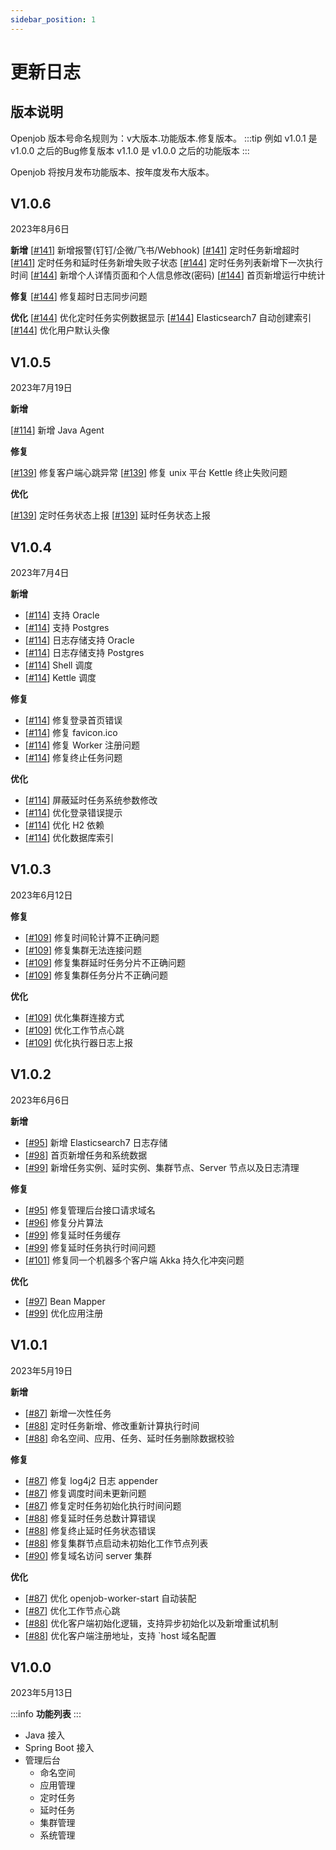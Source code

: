 ```yaml
---
sidebar_position: 1
---
```


# 更新日志
## 版本说明
Openjob 版本号命名规则为：v大版本.功能版本.修复版本。
:::tip 例如
v1.0.1 是 v1.0.0 之后的Bug修复版本 v1.1.0 是 v1.0.0 之后的功能版本
:::

Openjob 将按月发布功能版本、按年度发布大版本。

## V1.0.6

2023年8月6日

**新增**
[[#141](https://github.com/open-job/openjob/pull/141)] 新增报警(钉钉/企微/飞书/Webhook)
[[#141](https://github.com/open-job/openjob/pull/141)] 定时任务新增超时
[[#141](https://github.com/open-job/openjob/pull/141)] 定时任务和延时任务新增失败子状态
[[#144](https://github.com/open-job/openjob/pull/144)] 定时任务列表新增下一次执行时间
[[#144](https://github.com/open-job/openjob/pull/144)] 新增个人详情页面和个人信息修改(密码)
[[#144](https://github.com/open-job/openjob/pull/144)] 首页新增运行中统计

**修复**
[[#144](https://github.com/open-job/openjob/pull/144)] 修复超时日志同步问题

**优化**
[[#144](https://github.com/open-job/openjob/pull/144)] 优化定时任务实例数据显示
[[#144](https://github.com/open-job/openjob/pull/144)] Elasticsearch7 自动创建索引
[[#144](https://github.com/open-job/openjob/pull/144)] 优化用户默认头像


## V1.0.5

2023年7月19日

**新增**

[[#114](https://github.com/open-job/openjob/pull/114)] 新增 Java Agent

**修复**

[[#139](https://github.com/open-job/openjob/pull/139)] 修复客户端心跳异常
[[#139](https://github.com/open-job/openjob/pull/139)] 修复 unix 平台 Kettle 终止失败问题

**优化**

[[#139](https://github.com/open-job/openjob/pull/139)] 定时任务状态上报
[[#139](https://github.com/open-job/openjob/pull/139)] 延时任务状态上报

## V1.0.4

2023年7月4日

**新增**
- [[#114](https://github.com/open-job/openjob/pull/114)] 支持 Oracle
- [[#114](https://github.com/open-job/openjob/pull/114)] 支持 Postgres
- [[#114](https://github.com/open-job/openjob/pull/114)] 日志存储支持 Oracle
- [[#114](https://github.com/open-job/openjob/pull/114)] 日志存储支持 Postgres
- [[#114](https://github.com/open-job/openjob/pull/114)] Shell 调度
- [[#114](https://github.com/open-job/openjob/pull/114)] Kettle 调度

**修复**
- [[#114](https://github.com/open-job/openjob/pull/114)] 修复登录首页错误
- [[#114](https://github.com/open-job/openjob/pull/114)] 修复 favicon.ico
- [[#114](https://github.com/open-job/openjob/pull/114)] 修复 Worker 注册问题
- [[#114](https://github.com/open-job/openjob/pull/114)] 修复终止任务问题

**优化**
- [[#114](https://github.com/open-job/openjob/pull/114)] 屏蔽延时任务系统参数修改
- [[#114](https://github.com/open-job/openjob/pull/114)] 优化登录错误提示
- [[#114](https://github.com/open-job/openjob/pull/114)] 优化 H2 依赖
- [[#114](https://github.com/open-job/openjob/pull/114)] 优化数据库索引

## V1.0.3

2023年6月12日

**修复**
- [[#109](https://github.com/open-job/openjob/pull/109)] 修复时间轮计算不正确问题
- [[#109](https://github.com/open-job/openjob/pull/109)] 修复集群无法连接问题
- [[#109](https://github.com/open-job/openjob/pull/109)] 修复集群延时任务分片不正确问题
- [[#109](https://github.com/open-job/openjob/pull/109)] 修复集群任务分片不正确问题

**优化**
- [[#109](https://github.com/open-job/openjob/pull/109)] 优化集群连接方式
- [[#109](https://github.com/open-job/openjob/pull/109)] 优化工作节点心跳
- [[#109](https://github.com/open-job/openjob/pull/109)] 优化执行器日志上报

## V1.0.2

2023年6月6日

**新增**
- [[#95](https://github.com/open-job/openjob/pull/95)] 新增 Elasticsearch7 日志存储
- [[#98](https://github.com/open-job/openjob/pull/98)] 首页新增任务和系统数据
- [[#99](https://github.com/open-job/openjob/pull/99)] 新增任务实例、延时实例、集群节点、Server 节点以及日志清理

**修复**
- [[#95](https://github.com/open-job/openjob/pull/95)] 修复管理后台接口请求域名
- [[#96](https://github.com/open-job/openjob/pull/96)] 修复分片算法
- [[#99](https://github.com/open-job/openjob/pull/99)] 修复延时任务缓存
- [[#99](https://github.com/open-job/openjob/pull/99)] 修复延时任务执行时间问题
- [[#101](https://github.com/open-job/openjob/pull/101)] 修复同一个机器多个客户端 Akka 持久化冲突问题

**优化**
- [[#97](https://github.com/open-job/openjob/pull/97)] Bean Mapper
- [[#99](https://github.com/open-job/openjob/pull/99)] 优化应用注册

## V1.0.1

2023年5月19日

**新增**
- [[#87](https://github.com/open-job/openjob/pull/87)] 新增一次性任务
- [[#88](https://github.com/open-job/openjob/pull/88)] 定时任务新增、修改重新计算执行时间
- [[#88](https://github.com/open-job/openjob/pull/88)] 命名空间、应用、任务、延时任务删除数据校验
 
**修复**
- [[#87](https://github.com/open-job/openjob/pull/87)] 修复 log4j2 日志 appender
- [[#87](https://github.com/open-job/openjob/pull/87)] 修复调度时间未更新问题
- [[#87](https://github.com/open-job/openjob/pull/87)] 修复定时任务初始化执行时间问题
- [[#88](https://github.com/open-job/openjob/pull/88)] 修复延时任务总数计算错误
- [[#88](https://github.com/open-job/openjob/pull/88)] 修复终止延时任务状态错误
- [[#88](https://github.com/open-job/openjob/pull/88)] 修复集群节点启动未初始化工作节点列表
- [[#90](https://github.com/open-job/openjob/pull/90)] 修复域名访问 server 集群

**优化**
- [[#87](https://github.com/open-job/openjob/pull/87)] 优化 openjob-worker-start 自动装配
- [[#87](https://github.com/open-job/openjob/pull/87)] 优化工作节点心跳
- [[#88](https://github.com/open-job/openjob/pull/88)] 优化客户端初始化逻辑，支持异步初始化以及新增重试机制
- [[#88](https://github.com/open-job/openjob/pull/88)] 优化客户端注册地址，支持 `host 域名配置


## V1.0.0

2023年5月13日

:::info
**功能列表**
:::
- Java 接入
- Spring Boot 接入
- 管理后台
  - 命名空间
  - 应用管理
  - 定时任务
  - 延时任务
  - 集群管理
  - 系统管理